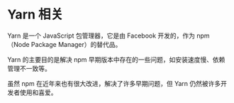 # Yarn 相关

Yarn 是一个 JavaScript 包管理器，它是由 Facebook 开发的，作为 npm（Node Package Manager）的替代品。

Yarn 的主要目的是解决 npm 早期版本中存在的一些问题，如安装速度慢、依赖管理不一致等。

虽然 npm 在近年来也有很大改进，解决了许多早期问题，但 Yarn 仍然被许多开发者使用和喜爱。